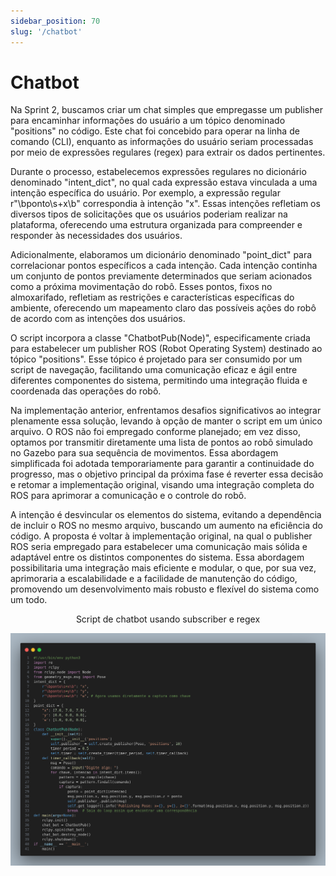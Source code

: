 ```yaml
---
sidebar_position: 70
slug: '/chatbot'
---
```


# Chatbot

Na Sprint 2, buscamos criar um chat simples que empregasse um publisher para encaminhar informações do usuário a um tópico denominado "positions" no código. Este chat foi concebido para operar na linha de comando (CLI), enquanto as informações do usuário seriam processadas por meio de expressões regulares (regex) para extrair os dados pertinentes.

Durante o processo, estabelecemos expressões regulares no dicionário denominado "intent_dict", no qual cada expressão estava vinculada a uma intenção específica do usuário. Por exemplo, a expressão regular r"\bponto\s+x\b" correspondia à intenção "x". Essas intenções refletiam os diversos tipos de solicitações que os usuários poderiam realizar na plataforma, oferecendo uma estrutura organizada para compreender e responder às necessidades dos usuários.

Adicionalmente, elaboramos um dicionário denominado "point_dict" para correlacionar pontos específicos a cada intenção. Cada intenção continha um conjunto de pontos previamente determinados que seriam acionados como a próxima movimentação do robô. Esses pontos, fixos no almoxarifado, refletiam as restrições e características específicas do ambiente, oferecendo um mapeamento claro das possíveis ações do robô de acordo com as intenções dos usuários.

O script incorpora a classe "ChatbotPub(Node)", especificamente criada para estabelecer um publisher ROS (Robot Operating System) destinado ao tópico "positions". Esse tópico é projetado para ser consumido por um script de navegação, facilitando uma comunicação eficaz e ágil entre diferentes componentes do sistema, permitindo uma integração fluida e coordenada das operações do robô.

Na implementação anterior, enfrentamos desafios significativos ao integrar plenamente essa solução, levando à opção de manter o script em um único arquivo. O ROS não foi empregado conforme planejado; em vez disso, optamos por transmitir diretamente uma lista de pontos ao robô simulado no Gazebo para sua sequência de movimentos. Essa abordagem simplificada foi adotada temporariamente para garantir a continuidade do progresso, mas o objetivo principal da próxima fase é reverter essa decisão e retomar a implementação original, visando uma integração completa do ROS para aprimorar a comunicação e o controle do robô.

A intenção é desvincular os elementos do sistema, evitando a dependência de incluir o ROS no mesmo arquivo, buscando um aumento na eficiência do código. A proposta é voltar à implementação original, na qual o publisher ROS seria empregado para estabelecer uma comunicação mais sólida e adaptável entre os distintos componentes do sistema. Essa abordagem possibilitaria uma integração mais eficiente e modular, o que, por sua vez, aprimoraria a escalabilidade e a facilidade de manutenção do código, promovendo um desenvolvimento mais robusto e flexível do sistema como um todo.

<p align="center"> Script de chatbot usando subscriber e regex </p>

![Chatbot](../static/img/chatbot.png)
